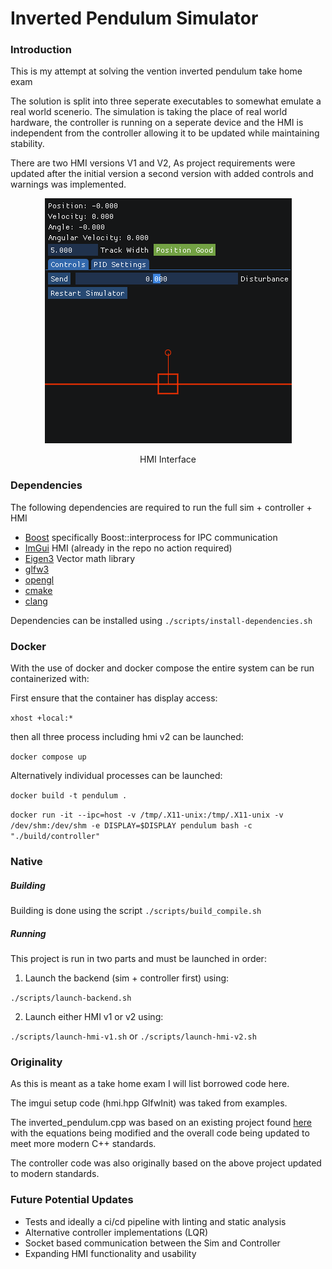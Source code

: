 # Inverted Pendulum Simulator
### Introduction
This is my attempt at solving the vention inverted pendulum take home exam

The solution is split into three seperate executables to somewhat emulate a real world scenerio. The simulation is taking the place of real world hardware, the controller is running on a seperate device and the HMI is independent from the controller allowing it to be updated while maintaining stability.

There are two HMI versions V1 and V2, As project requirements were updated after the initial version a second version with added controls and warnings was implemented.

<p align=center>
  <img src="docs/images/hmi-screenshot.png"/>
</p>

<p align="center">
    HMI Interface
</p>

### Dependencies
The following dependencies are required to run the full sim + controller + HMI

- [Boost](https://github.com/boostorg/boost) specifically Boost::interprocess for IPC communication
- [ImGui](https://github.com/ocornut/imgui) HMI (already in the repo no action required)
- [Eigen3](https://eigen.tuxfamily.org/index.php?title=Main_Page) Vector math library 
- [glfw3](https://www.glfw.org/) 
- [opengl](https://www.opengl.org/) 
- [cmake](https://cmake.org/) 
- [clang](https://clang.llvm.org/) 

Dependencies can be installed using
```./scripts/install-dependencies.sh```

### Docker
With the use of docker and docker compose the entire system can be run containerized with:

First ensure that the container has display access:

``` xhost +local:* ```

then all three process including hmi v2 can be launched:

```docker compose up```

Alternatively individual processes can be launched:

``` docker build -t pendulum . ```

``` docker run -it --ipc=host -v /tmp/.X11-unix:/tmp/.X11-unix -v /dev/shm:/dev/shm -e DISPLAY=$DISPLAY pendulum bash -c "./build/controller" ```

### Native
##### Building
Building is done using the script
```./scripts/build_compile.sh```

##### Running
This project is run in two parts and must be launched in order:
1. Launch the backend (sim + controller first) using:

```./scripts/launch-backend.sh```

2. Launch either HMI v1 or v2 using:

```./scripts/launch-hmi-v1.sh``` or ```./scripts/launch-hmi-v2.sh```

### Originality
As this is meant as a take home exam I will list borrowed code here.

The imgui setup code (hmi.hpp GlfwInit) was taked from examples.

The inverted_pendulum.cpp was based on an existing project found [here](https://github.com/jasleon/Inverted-Pendulum) with the equations being modified and the overall code being updated to meet more modern C++ standards. 

The controller code was also originally based on the above project updated to modern standards.

### Future Potential Updates
- Tests and ideally a ci/cd pipeline with linting and static analysis
- Alternative controller implementations (LQR)
- Socket based communication between the Sim and Controller
- Expanding HMI functionality and usability
